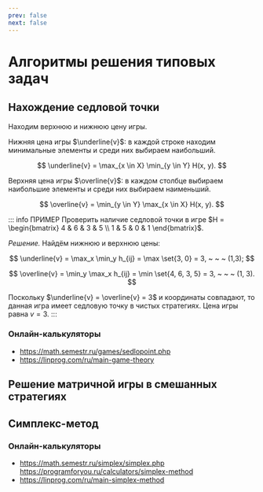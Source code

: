 ```yaml
---
prev: false
next: false
---
```


# Алгоритмы решения типовых задач

## Нахождение седловой точки

Находим верхнюю и нижнюю цену игры.

Нижняя цена игры $\underline{v}$: в каждой строке находим минимальные элементы и среди них выбираем наибольший.

$$
\underline{v} = \max_{x \in X} \min_{y \in Y} H(x, y).
$$

Верхняя цена игры $\overline{v}$: в каждом столбце выбираем наибольшие элементы и среди них выбираем наименьший.

$$
\overline{v} = \min_{y \in Y} \max_{x \in X} H(x, y).
$$

::: info ПРИМЕР
Проверить наличие седловой точки в игре $H = \begin{bmatrix} 4 & 6 & 3 & 5 \\ 1 & 5 & 0 & 1 \end{bmatrix}$.

*Решение.* Найдём нижнюю и верхнюю цены:

$$
\underline{v} = \max_x \min_y h_{ij} = \max \set{3, 0} = 3, ~ ~ ~ (1,3);
$$

$$
\overline{v} = \min_y \max_x h_{ij} = \min \set{4, 6, 3, 5} = 3, ~ ~ ~ (1, 3).
$$

Поскольку $\underline{v} = \overline{v} = 3$ и координаты совпадают, то данная игра имеет седловую точку в чистых стратегиях. Цена игры равна $v = 3$.
:::

### Онлайн-калькуляторы
* https://math.semestr.ru/games/sedlopoint.php
* https://linprog.com/ru/main-game-theory

## Решение матричной игры в смешанных стратегиях

## Симплекс-метод

### Онлайн-калькуляторы
* https://math.semestr.ru/simplex/simplex.php
https://programforyou.ru/calculators/simplex-method
* https://linprog.com/ru/main-simplex-method